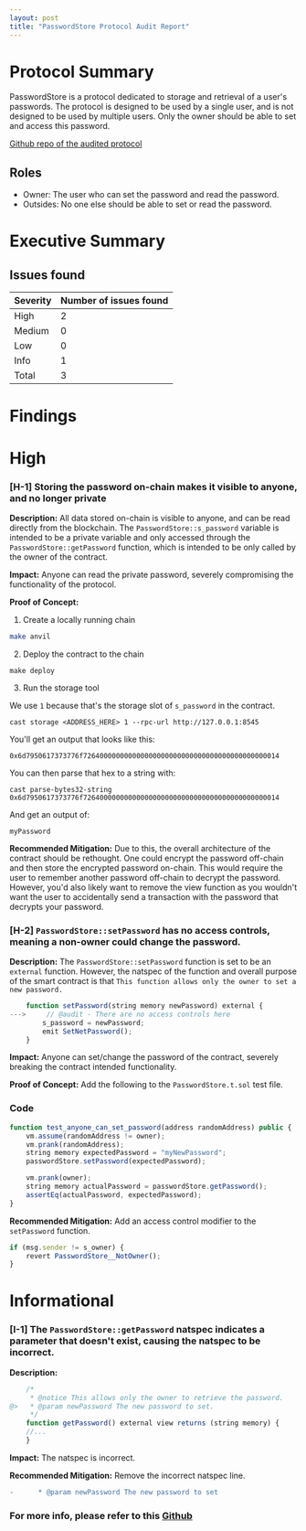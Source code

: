 ```yaml
---
layout: post
title: "PasswordStore Protocol Audit Report"
---
```



# Protocol Summary 
PasswordStore is a protocol dedicated to storage and retrieval of a user's passwords. The protocol is designed to be used by a single user, and is not designed to be used by multiple users. Only the owner should be able to set and access this password.

[Github repo of the audited protocol](https://github.com/Cyfrin/3-passwordstore-audit/tree/onboarded)
## Roles

- Owner: The user who can set the password and read the password.
- Outsides: No one else should be able to set or read the password.

# Executive Summary

## Issues found

| Severity | Number of issues found |
| -------- | ---------------------- |
| High     | 2                      |
| Medium   | 0                      |
| Low      | 0                      |
| Info     | 1                      |
| Total    | 3                      |

# Findings

# High

### [H-1] Storing the password on-chain makes it visible to anyone, and no longer private


**Description:** All data stored on-chain is visible to anyone, and can be read directly from the blockchain. The `PasswordStore::s_password` variable is intended to be a private variable and only accessed through the `PasswordStore::getPassword` function, which is intended to be only called by the owner of the contract.


**Impact:** Anyone can read the private password, severely compromising the functionality of the protocol.


**Proof of Concept:**
1. Create a locally running chain
```bash
make anvil
```

2. Deploy the contract to the chain

```
make deploy 
```

3. Run the storage tool

We use `1` because that's the storage slot of `s_password` in the contract.

```
cast storage <ADDRESS_HERE> 1 --rpc-url http://127.0.0.1:8545
```

You'll get an output that looks like this:

`0x6d7950617373776f726400000000000000000000000000000000000000000014`

You can then parse that hex to a string with:

```
cast parse-bytes32-string 0x6d7950617373776f726400000000000000000000000000000000000000000014
```

And get an output of:

```
myPassword
```


**Recommended Mitigation:** Due to this, the overall architecture of the contract should be rethought. One could encrypt the password off-chain and then store the encrypted password on-chain. This would require the user to remember another password off-chain to decrypt the password. However, you'd also likely want to remove the view function as you wouldn't want the user to accidentally send a transaction with the password that decrypts your password. 




### [H-2] `PasswordStore::setPassword` has no access controls, meaning a non-owner could change the password. 

**Description:** The `PasswordStore::setPassword` function is set to be an `external` function. However, the natspec of the function and overall purpose of the smart contract is that `This function allows only the owner to set a new password.`

```javascript
    function setPassword(string memory newPassword) external {
--->     // @audit - There are no access controls here
        s_password = newPassword;
        emit SetNetPassword();
    }
```

**Impact:** Anyone can set/change the password of the contract, severely breaking the contract intended functionality.

**Proof of Concept:** Add the following to the  `PasswordStore.t.sol` test file.

### Code


```javascript
function test_anyone_can_set_password(address randomAddress) public {
    vm.assume(randomAddress != owner);
    vm.prank(randomAddress);
    string memory expectedPassword = "myNewPassword";
    passwordStore.setPassword(expectedPassword);

    vm.prank(owner);
    string memory actualPassword = passwordStore.getPassword();
    assertEq(actualPassword, expectedPassword);
}
```


**Recommended Mitigation:** Add an access control modifier to the `setPassword` function. 

```javascript
if (msg.sender != s_owner) {
    revert PasswordStore__NotOwner();
}
```
# Informational

### [I-1] The `PasswordStore::getPassword` natspec indicates a parameter that doesn't exist, causing the natspec to be incorrect.

**Description:** 
```javascript
    /*
     * @notice This allows only the owner to retrieve the password.
@>   * @param newPassword The new password to set.
     */
    function getPassword() external view returns (string memory) {
    //...
    }
```

**Impact:**  The natspec is incorrect.


**Recommended Mitigation:** Remove the incorrect natspec line.

```diff
-      * @param newPassword The new password to set
```

### For more info, please refer to this [Github ](https://github.com/BhaskarPeruri/PasswordStore_Audit)